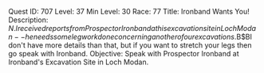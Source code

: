 Quest ID: 707
Level: 37
Min Level: 30
Race: 77
Title: Ironband Wants You!
Description: $N.I received reports from Prospector Ironband at his excavation site in Loch Modan--he needs some legwork done concerning another of our excavations.$B$BI don't have more details than that, but if you want to stretch your legs then go speak with Ironband.
Objective: Speak with Prospector Ironband at Ironband's Excavation Site in Loch Modan.
